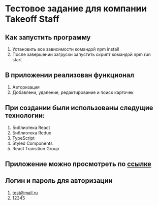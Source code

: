 # Тестовое задание для компании Takeoff Staff

## Как запустить программу

1. Установить все зависимости командой npm install
2. После завершении загруски запустить скрипт командой npm run start

## В приложении реализован функционал

1. Авторизация
2. Добавлени, удаление, редактирование и поиск карточек

## При создании были использованы следущие технологии:

1. Библиотека React
2. Библиотека Redux
3. TypeScript
4. Styled Components
5. React Transition Group

## Приложение можно просмотреть по [ссылке](https://ramiltanker.github.io/takestaff-test-task/)

## Логин и пароль для авторизации

1. test@mail.ru
2. 12345